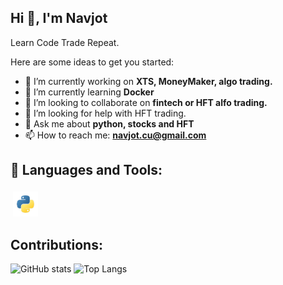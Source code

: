 
## Hi 👋, I'm Navjot

Learn Code Trade Repeat.
<!--
**njLabs/njlabs** is a ✨ _special_ ✨ repository because its `README.md` (this file) appears on your GitHub profile.
-->

Here are some ideas to get you started:

- 🔭 I’m currently working on <b> XTS, MoneyMaker, algo trading. </b>
- 🌱 I’m currently learning <b> Docker </b>
- 👯 I’m looking to collaborate on <b> fintech or HFT alfo trading. </b>
- 🤔 I’m looking for help with </b> HFT trading. </b>
- 💬 Ask me about <b>python, stocks and HFT </b>
- 📫 How to reach me: <b>navjot.cu@gmail.com</b>

## 🧰 Languages and Tools:
<p align="left">
<img src="https://raw.githubusercontent.com/github/explore/80688e429a7d4ef2fca1e82350fe8e3517d3494d/topics/python/python.png" alt="Python" height="40" style="vertical-align:top; margin:4px">
</p>

## Contributions:
![GitHub stats](https://github-readme-stats.vercel.app/api?username=njlabs&show_icons=true&theme=tokyonight)
![Top Langs](https://github-readme-stats.vercel.app/api/top-langs/?username=njlabs&theme=tokyonight)

